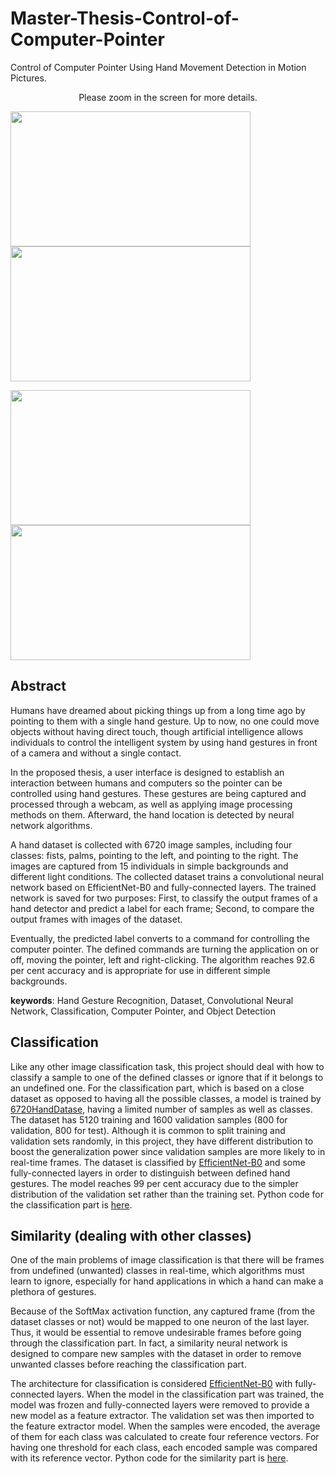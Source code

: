 # Master-Thesis-Control-of-Computer-Pointer

Control of Computer Pointer Using Hand Movement Detection in Motion Pictures.

<p align="center">
     Please zoom in the screen for more details.
</p>



<p align="left">
  <img width="384" height="216" src="https://github.com/Youlenda/Mouse/blob/master/videos/on%2C%20tracking%20mode.gif">
  <img width="384" height="216" src="https://github.com/Youlenda/Mouse/blob/master/videos/tracking%20mode%2C%20click.gif">
</p>


<p align="left">
  <img width="384" height="216" src="https://github.com/Youlenda/Mouse/blob/master/videos/tracking%20mode%2C%20right-click.gif">
  <img width="384" height="216" src="https://github.com/Youlenda/Mouse/blob/master/videos/tracking%20mode%2C%20off.gif">
</p>



## Abstract

Humans have dreamed about picking things up from a long time ago by pointing to them with a single hand gesture. Up to now, no one could move objects without having direct touch, though artificial intelligence allows individuals to control the intelligent system by using hand gestures in front of a camera and without a single contact. 

In the proposed thesis, a user interface is designed to establish an interaction between humans and computers so the pointer can be controlled using hand gestures. These gestures are being captured and processed through a webcam, as well as applying image processing methods on them. Afterward, the hand location is detected by neural network algorithms. 

A hand dataset is collected with 6720 image samples, including four classes: fists, palms, pointing to the left, and pointing to the right. The images are captured from 15 individuals in simple backgrounds and different light conditions. The collected dataset trains a convolutional neural network based on EfficientNet-B0 and fully-connected layers. The trained network is saved for two purposes: First, to classify the output frames of a hand detector and predict a label for each frame; Second, to compare the output frames with images of the dataset.

Eventually, the predicted label converts to a command for controlling the computer pointer. The defined commands are turning the application on or off, moving the pointer, left and right-clicking. The algorithm reaches  92.6 per cent accuracy and is appropriate for use in different simple backgrounds.

**keywords**: Hand Gesture Recognition, Dataset, Convolutional Neural Network, Classification, Computer Pointer, and Object Detection


## Classification
Like any other image classification task, this project should deal with how to classify a sample to one of the defined classes or ignore that if it belongs to an undefined one. For the classification part, which is based on a close dataset as opposed to having all the possible classes, a model is trained by [6720HandDatase](https://github.com/Youlenda/6720HandDataset), having a limited number of samples as well as classes. The dataset has 5120 training and 1600 validation samples (800 for validation, 800 for test). Although it is common to split training and validation sets randomly, in this project, they have different distribution to boost the generalization power since validation samples are more likely to in real-time frames. The dataset is classified by [EfficientNet-B0](https://arxiv.org/abs/1905.11946) and some fully-connected layers in order to distinguish between defined hand gestures. The model reaches 99 per cent accuracy due to the simpler distribution of the validation set rather than the training set. Python code for the classification part is [here](https://github.com/Youlenda/Mouse/blob/master/classification/dataset_classification.ipynb).

## Similarity (dealing with other classes)
One of the main problems of image classification is that there will be frames from undefined (unwanted) classes in real-time, which algorithms must learn to ignore, especially for hand applications in which a hand can make a plethora of gestures.

Because of the SoftMax activation function, any captured frame (from the dataset classes or not) would be mapped to one neuron of the last layer. Thus, it would be essential to remove undesirable frames before going through the classification part. In fact, a similarity neural network is designed to compare new samples with the dataset in order to remove unwanted classes before reaching the classification part.

The architecture for classification is considered [EfficientNet-B0](https://arxiv.org/abs/1905.11946) with fully-connected layers. When the model in the classification part was trained, the model was frozen and fully-connected layers were removed to provide a new model as a feature extractor. The validation set was then imported to the feature extractor model. When the samples were encoded, the average of them for each class was calculated to create four reference vectors. For having one threshold for each class, each encoded sample was compared with its reference vector.  Python code for the similarity part is [here](https://github.com/Youlenda/Mouse/blob/master/classification/similarity_nn.ipynb).
